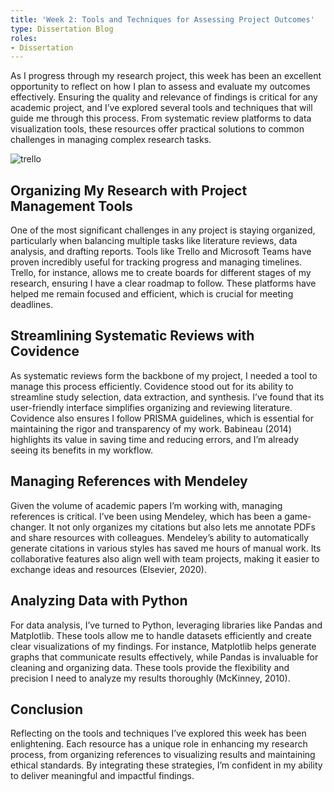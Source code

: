 ```yaml
---
title: 'Week 2: Tools and Techniques for Assessing Project Outcomes'
type: Dissertation Blog
roles:
- Dissertation
---
```


As I progress through my research project, this week has been an excellent opportunity to reflect on how I plan to assess and evaluate my outcomes effectively. Ensuring the quality and relevance of findings is critical for any academic project, and I’ve explored several tools and techniques that will guide me through this process. From systematic review platforms to data visualization tools, these resources offer practical solutions to common challenges in managing complex research tasks.

![trello](https://images.ctfassets.net/rz1oowkt5gyp/4U0VUZYX2tQmB5KVGxBabp/7321ac088fe8ec39dbe3069c47d7df99/Carousel_Image_Lists_2x.png?w=540)
## Organizing My Research with Project Management Tools

One of the most significant challenges in any project is staying organized, particularly when balancing multiple tasks like literature reviews, data analysis, and drafting reports. Tools like Trello and Microsoft Teams have proven incredibly useful for tracking progress and managing timelines. Trello, for instance, allows me to create boards for different stages of my research, ensuring I have a clear roadmap to follow. These platforms have helped me remain focused and efficient, which is crucial for meeting deadlines.

## Streamlining Systematic Reviews with Covidence

As systematic reviews form the backbone of my project, I needed a tool to manage this process efficiently. Covidence stood out for its ability to streamline study selection, data extraction, and synthesis. I’ve found that its user-friendly interface simplifies organizing and reviewing literature. Covidence also ensures I follow PRISMA guidelines, which is essential for maintaining the rigor and transparency of my work. Babineau (2014) highlights its value in saving time and reducing errors, and I’m already seeing its benefits in my workflow.

## Managing References with Mendeley

Given the volume of academic papers I’m working with, managing references is critical. I’ve been using Mendeley, which has been a game-changer. It not only organizes my citations but also lets me annotate PDFs and share resources with colleagues. Mendeley’s ability to automatically generate citations in various styles has saved me hours of manual work. Its collaborative features also align well with team projects, making it easier to exchange ideas and resources (Elsevier, 2020).

## Analyzing Data with Python

For data analysis, I’ve turned to Python, leveraging libraries like Pandas and Matplotlib. These tools allow me to handle datasets efficiently and create clear visualizations of my findings. For instance, Matplotlib helps generate graphs that communicate results effectively, while Pandas is invaluable for cleaning and organizing data. These tools provide the flexibility and precision I need to analyze my results thoroughly (McKinney, 2010).

## Conclusion

Reflecting on the tools and techniques I’ve explored this week has been enlightening. Each resource has a unique role in enhancing my research process, from organizing references to visualizing results and maintaining ethical standards. By integrating these strategies, I’m confident in my ability to deliver meaningful and impactful findings.
